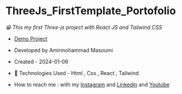 # ThreeJs_FirstTemplate_Portofolio
*😁 This my first Three-js project with React JS and Tailwind CSS*
- [Demo Project](https://masoomi1396.github.io/FirstCssResponsiveTest/)
- Developed by Amirmohammad Masoumi
- Created - 2024-01-06
- 🤖 Technologies Used - Html , Css , React , Tailwind 

- How to reach me : with my
[Instagram](https://www.instagram.com/masoomi1402) and
[Linkedin](https://www.linkedin.com/in/masoumi1402) and
[Youtube](https://www.youtube.com/@masoomi1402)
